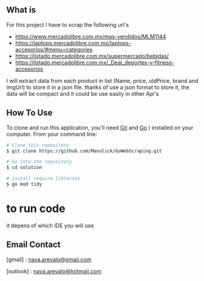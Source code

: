 
## What is

For this project I have to scrap the following url's
- https://www.mercadolibre.com.mx/mas-vendidos/MLM1144
- https://laptops.mercadolibre.com.mx/laptops-accesorios/#menu=categories
- https://listado.mercadolibre.com.mx/supermercado/bebidas/
- https://listado.mercadolibre.com.mx/_Deal_deportes-y-fitness-accesorios

I will extract data from each product in list (Name, price, oldPrice, brand and imgUrl) to store it in a json file. thanks of use a json format to store it, the data will be compact and it could be use easily in other Api's

## How To Use

To clone and run this application, you'll need [Git](https://git-scm.com) and [Go](https://go.dev/dl/) ) installed on your computer. From your command line:

```bash
# Clone this repository
$ git clone https://github.com/Manulick/GoWebScraping.git

# Go into the repository
$ cd solution

# install require libraries
$ go mod tidy

```
# to run code
it depens of which IDE you will use
## Email Contact

[gmail] : nava.arevalo@gmail.com

[outlook] : nava.arevalo@hotmail.com
